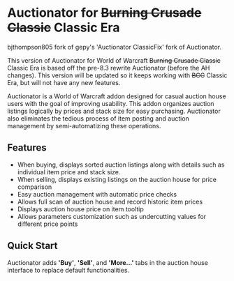 # Auctionator for ~~Burning Crusade Classic~~ Classic Era

bjthompson805 fork of gepy's 'Auctionator ClassicFix' fork of Auctionator.

This version of Auctionator for World of Warcraft ~~Burning Crusade Classic~~ Classic Era is based off the pre-8.3 rewrite Auctionator
(before the AH changes). This version will be updated so it keeps working with ~~BCC~~ Classic Era, but will not have any new features.

Auctionator is a World of Warcraft addon designed for casual auction house users with the goal of improving usability.
This addon organizes auction listings logically by prices and stack size for easy purchasing.
Auctionator also eliminates the tedious process of item posting and auction management by semi-automatizing these operations.

## Features

* When buying, displays sorted auction listings along with details such as individual item price and stack size.
* When selling, displays existing listings on the auction house for price comparison
* Easy auction management with automatic price checks
* Allows full scan of auction house and record historic item prices
* Displays auction house price on item tooltip
* Allows parameters customization such as undercutting values for different price points

## Quick Start

Auctionator adds **'Buy'**, **'Sell'**, and **'More...'** tabs in the auction house interface to replace default functionalities.

